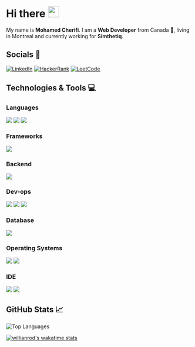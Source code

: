 # Hi there <img src="https://raw.githubusercontent.com/MartinHeinz/MartinHeinz/master/wave.gif" width="30px">
My name is **Mohamed Cherifi**. I am a **Web Developer** from Canada 🍁, living in Montreal and currently working for **Simthetiq**.



## Socials 📢
[![LinkedIn](https://img.shields.io/badge/LinkedIn-informational?style=for-the-badge&logo=LinkedIn)](https://www.linkedin.com/in/mohamed-cherifi-30414378)
[![HackerRank](https://img.shields.io/badge/HackerRank-2EC866?style=for-the-badge&logo=HackerRank&logoColor=white)](https://www.hackerrank.com/PineappleShade)
[![LeetCode](https://img.shields.io/badge/LeetCode-orange?style=for-the-badge&logo=LeetCode&logoColor=white)](https://leetcode.com/pineappleshade/)
</p>

<!-- https://shields.io/ https://simpleicons.org/-->
## Technologies & Tools 💻

### Languages
![](https://img.shields.io/badge/JavaScript--informational?style=flat&logo=javascript&logoColor=white&color=2bbc8a)
![](https://img.shields.io/badge/PHP--informational?style=flat&logo=PHP&logoColor=white&color=2bbc8a)
![](https://img.shields.io/badge/C%20Sharp--informational?style=flat&logo=c-sharp&logoColor=white&color=2bbc8a)

### Frameworks
![](https://img.shields.io/badge/React--informational?style=flat&logo=React&logoColor=white&color=2bbc8a)

### Backend
![](https://img.shields.io/badge/Node.js--informational?style=flat&logo=Node.js&logoColor=white&color=2bbc8a)

### Dev-ops
![](https://img.shields.io/badge/Docker--informational?style=flat&logo=docker&logoColor=white&color=2bbc8a)
![](https://img.shields.io/badge/Jenkins--informational?style=flat&logo=jenkins&logoColor=white&color=2bbc8a)
![](https://img.shields.io/badge/Ansible--informational?style=flat&logo=ansible&logoColor=white&color=2bbc8a)

### Database
![](https://img.shields.io/badge/MySQL--informational?style=flat&logo=MySQL&logoColor=white&color=2bbc8a)

### Operating Systems
![](https://img.shields.io/badge/Linux--informational?style=flat&logo=linux&logoColor=white&color=2bbc8a)
![](https://img.shields.io/badge/Windows--informational?style=flat&logo=windows&logoColor=white&color=2bbc8a)

### IDE
![](https://img.shields.io/badge/WebStorm--informational?style=flat&logo=WebStorm&logoColor=white&color=2bbc8a)
![](https://img.shields.io/badge/PhpStorm--informational?style=flat&logo=PHPStorm&logoColor=white&color=2bbc8a)


## GitHub Stats 📈
<!-- ![GitHub Stats](https://github-readme-stats.vercel.app/api?username=PineappleShade&show_icons=true&line_height=27&count_private=true&title_color=ffffff&text_color=c9cacc&icon_color=2bbc8a&bg_color=1d1f21)-->

![Top Languages](https://github-readme-stats.vercel.app/api/top-langs/?username=PineappleShade&hide=java,php&title_color=ffffff&text_color=c9cacc&icon_color=2bbc8a&bg_color=1d1f21)

[![willianrod's wakatime stats](https://github-readme-stats.vercel.app/api/wakatime?username=willianrod)](https://github.com/anuraghazra/github-readme-stats)


<!--
**PineappleShade/pineappleshade** is a ✨ _special_ ✨ repository because its `README.md` (this file) appears on your GitHub profile.

Here are some ideas to get you started:

- 🔭 I’m currently working on ...
- 🌱 I’m currently learning ...
- 👯 I’m looking to collaborate on ...
- 🤔 I’m looking for help with ...
- 💬 Ask me about ...
- 📫 How to reach me: ...
- 😄 Pronouns: ...
- ⚡ Fun fact: ...
-->
